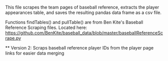 This file scrapes the team pages of baseball reference, extracts the player appearances table, and saves the resulting pandas data frame as a csv file.

Functions findTables() and pullTable() are from Ben Kite's Baseball Reference Scraping files. Located here: https://github.com/BenKite/baseball_data/blob/master/baseballReferenceScrape.py

** Version 2: Scraps baseball reference player IDs from the player page links for easier data merging
